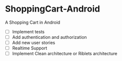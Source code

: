 # ShoppingCart-Android
A Shopping Cart in Android

- [ ] Implement tests
- [ ] Add authentication and authorization
- [ ] Add new user stories
- [ ] Realtime Support
- [ ] Implement Clean architecture or Riblets architecture
